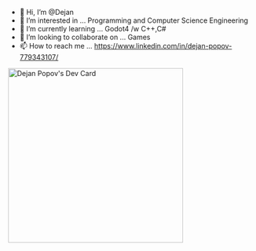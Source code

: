 - 👋 Hi, I’m @Dejan
- 👀 I’m interested in ... Programming and Computer Science Engineering
- 🌱 I’m currently learning ... Godot4 /w C++,C#
- 💞️ I’m looking to collaborate on ... Games
- 📫 How to reach me ... https://www.linkedin.com/in/dejan-popov-779343107/

<a href="https://app.daily.dev/pixelthehammer"><img src="https://api.daily.dev/devcards/v2/sS6algzCV0Wn8vZkx1zhT.png?type=default&r=5wr" width="356" alt="Dejan Popov's Dev Card"/></a>
